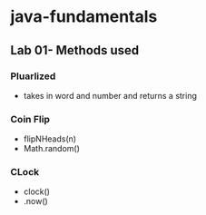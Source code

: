 # java-fundamentals

## Lab 01- Methods used

### Pluarlized 
- takes in word and number and returns a string

### Coin Flip
- flipNHeads(n)
- Math.random()

### CLock
- clock()
- .now()